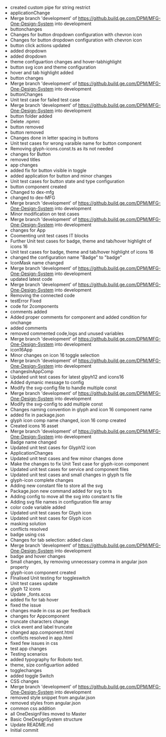 - created custom pipe for string restrict
- applicationChange
- Merge branch 'development' of https://github.build.ge.com/DPM/MFG-One-Design-System into development
- buttonchanges
- Changes for button dropdown configuration with chevron icon
- Changes for button dropdown configuration with chevron icon
- button click actions updated
- added dropdown
- added dropdown
- theme configuartion changes and hover-tabhighlight
- button svg icon and theme configuration
- hover and tab highlight added
- button changes
- Merge branch 'development' of https://github.build.ge.com/DPM/MFG-One-Design-System into development
- buttonChanges
- Unit test case for failed test case
- Merge branch 'development' of https://github.build.ge.com/DPM/MFG-One-Design-System into development
- button folder added
- Delete .npmrc
- button removed
- button removed
- Changes done in letter spacing in buttons
- Unit test cases for wrong varaible name for button component
- Removing glyph-icons.const.ts as its not needed
- changes for Button
- removed titles
- app changes
- added fix for button visible in toggle
- added application for button and minor changes
- Unit test cases for button state and type configuration
- button component created
- Changed to dex-mfg
- changed to dex-MFG
- Merge branch 'development' of https://github.build.ge.com/DPM/MFG-One-Design-System into development
- Minor modification on test cases
- Merge branch 'development' of https://github.build.ge.com/DPM/MFG-One-Design-System into development
- changes for App
- Coomenting unit test cases IT blocks
- Further Unit test cases for badge, theme and tab/hover highlight of icons 16
- Unit test cases for badge, theme and tab/hover highlight of icons 16
- changed the configuration name  "Badge" to "badge"
- IconMask name changed
- Merge branch 'development' of https://github.build.ge.com/DPM/MFG-One-Design-System into development
- updated latest code
- Merge branch 'development' of https://github.build.ge.com/DPM/MFG-One-Design-System into development
- Removing the connected code
- testError Fixed
- code for 2components
- comments added
- Added proper comments for component and added condition for onchange
- added comments
- removed commented code,logs and unused variables
- Merge branch 'development' of https://github.build.ge.com/DPM/MFG-One-Design-System into development
- icon16App
- Minor changes on icon 16 toggle selection
- Merge branch 'development' of https://github.build.ge.com/DPM/MFG-One-Design-System into development
- changesInAppComp
- Updated unit test cases for latest glpyh12 and icons16
- Added dymanic message to config
- Modify the svg-config file to handle multiple const
- Merge branch 'development' of https://github.build.ge.com/DPM/MFG-One-Design-System into development
- Modify the svg-config to add multiple const
- Changes naming convention in glyph and icon 16 component name
- added fix in package.json
- glyph icon comp name changed, icon 16 comp created
- Created icons 16 asset
- Merge branch 'development' of https://github.build.ge.com/DPM/MFG-One-Design-System into development
- Badge name changed
- Updated unit test cases for Glyph12 icon
- ApplicationChanges
- Updated unit test cases and few minor changes done
- Make the changes to fix Unit Test case for glyph-icon component
- Updated unit test cases for service and component files
- Updated unit test cases and small changes in glyph ts file
- glyph-icon complete changes
- Adding new constant file to store all the svg
- Package.json new command added for svg to ts
- Adding config to move all the svg into constant ts file
- Adding svg file names in configuration file array
- color code variable added
- Updated unit test cases for Glyph icon
- Updated unit test cases for Glyph icon
- masking solution
- conflicts resolved
- badge using css
- Changes for tab selection: added class
- Merge branch 'development' of https://github.build.ge.com/DPM/MFG-One-Design-System into development
- badge and hover changes
- Small changes, by removing unnecessary comma in angular json property
- glyph-icon component created
- FInalised Unit testing for toggleswitch
- Unit test cases update
- glyph 12 icons
- Update _fonts.scss
- added fix for tab hover
- fixed the issue
- changes made in css as per feedback
- changes for Appcomponent
- truncate characters change
- click event and label truncate
- changed app.component.html
- conflicts resolved in app.html
- fixed few issues in css
- test app changes
- Testing scenarios
- added typography for Roboto text.
- theme, size configuartion added
- togglechanges
- added toggle Switch
- CSS changes
- Merge branch 'development' of https://github.build.ge.com/DPM/MFG-One-Design-System into development
- removed style snippet from angular.json
- removed styles from angular.json
- common css addition
- all OneDesignFiles moved to Master
- Basic OneDesignSystem structure
- Update README.md
- Initial commit

